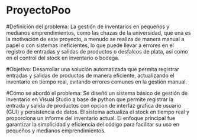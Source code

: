 # ProyectoPoo

#Definición del problema:
La gestión de inventarios en pequeños y medianos emprendimientos, como las chazas de la universidad, que una es la motivación de este proyecto, a menudo se realiza de manera manual a papel o con sistemas ineficientes, lo que puede llevar a errores en el registro de entradas y salidas de productos o desfalcos de plata, así como en el control del stock en inventario o bodega.

  #Objetivo: 
  Desarrollar una solución automatizada que permita registrar entradas y salidas de productos de manera eficiente, actualizando el inventario en tiempo real, evitando     errores comunes en la gestión manual.

#Cómo se abordó el problema: 
Se diseñó un sistema básico de gestión de inventario en Visual Studio a base de python que permite registrar la entrada y salida de productos con opcion de interfaz grafica de usuario (GUI) y persistencia de datos. El sistema actualiza el stock en tiempo real y proporciona un informe del inventario actual. El enfoque principal fue garantizar la simplicidad y eficiencia del código para facilitar su uso en pequeños y medianos emprendimientos.
